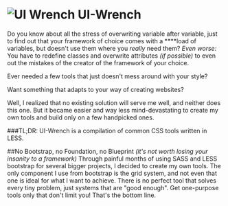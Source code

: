 ![UI Wrench](http://i.imgur.com/JdNg5EXs.jpg "UI Wrench") UI-Wrench 
=========

Do you know about all the stress of overwriting variable after variable, just to find out that your framework of choice comes with a ****load of variables, but doesn't use them where you *really* need them?
*Even worse:* You have to redefine classes and overwrite attributes _(if possible)_ to even out the mistakes of the creator of the framework of your choice.


Ever needed a few tools that just doesn't mess around with your style?

Want something that adapts to your way of creating websites?


Well, I realized that no existing solution will serve me well, and neither does this one.
But it became easier and way less mind-devastating to create my own tools and build only on a few handpicked ones.

###TL;DR:
UI-Wrench is a compilation of common CSS tools written in LESS.

##No Bootstrap, no Foundation, no Blueprint
_(it's not worth losing your insanity to a framework)_
Through painful months of using SASS and LESS bootstrap for several bigger projects, I decided to create my own tools.
The only component I use from bootstrap is the grid system, and not even that one is ideal for what I want to achieve.
There is no perfect tool that solves every tiny problem, just systems that are "good enough".
Get one-purpose tools only that don't limit you! That's the bottom line.
